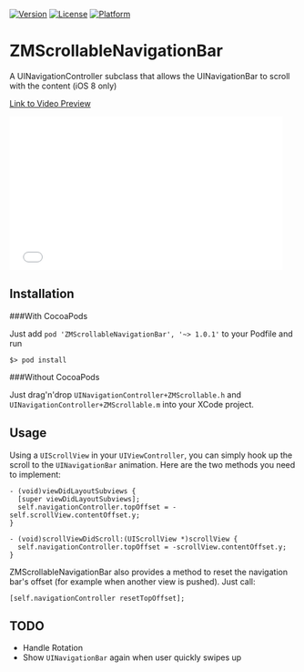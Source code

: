 [![Version](https://img.shields.io/cocoapods/v/ZMScrollableNavigationBar.svg?style=flat)](http://cocoapods.org/pods/ZMScrollableNavigationBar)
[![License](https://img.shields.io/cocoapods/l/ZMScrollableNavigationBar.svg?style=flat)](http://cocoapods.org/pods/ZMScrollableNavigationBar)
[![Platform](https://img.shields.io/cocoapods/p/ZMScrollableNavigationBar.svg?style=flat)](http://cocoapods.org/pods/ZMScrollableNavigationBar)

# ZMScrollableNavigationBar
A UINavigationController subclass that allows the UINavigationBar to scroll with the content (iOS 8 only)

[Link to Video Preview](http://www.dailymotion.com/video/x2ku8aq)

<iframe frameborder="0" width="480" height="270" src="//www.dailymotion.com/embed/video/x2ku8aq" allowfullscreen></iframe><br />

## Installation

###With CocoaPods

Just add `pod 'ZMScrollableNavigationBar', '~> 1.0.1'` to your Podfile and run

```
$> pod install
```

###Without CocoaPods

Just drag'n'drop `UINavigationController+ZMScrollable.h` and `UINavigationController+ZMScrollable.m` into your XCode project.

## Usage

Using a `UIScrollView` in your `UIViewController`, you can simply hook up the scroll to the `UINavigationBar` animation. Here are the two methods you need to implement:

```
- (void)viewDidLayoutSubviews {
  [super viewDidLayoutSubviews];
  self.navigationController.topOffset = -self.scrollView.contentOffset.y;
}

- (void)scrollViewDidScroll:(UIScrollView *)scrollView {
  self.navigationController.topOffset = -scrollView.contentOffset.y;
}
```

ZMScrollableNavigationBar also provides a method to reset the navigation bar's offset (for example when another view is pushed). Just call:

```
[self.navigationController resetTopOffset];
```

## TODO

- Handle Rotation
- Show `UINavigationBar` again when user quickly swipes up